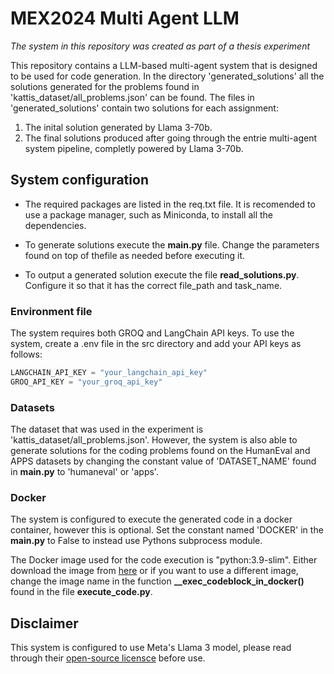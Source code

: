 # MEX2024 Multi Agent LLM
*The system in this repository was created as part of a thesis experiment*

This repository contains a LLM-based multi-agent system that is designed to be used for code generation. 
In the directory 'generated_solutions' all the solutions generated for the problems found in 'kattis_dataset/all_problems.json' can be found. 
The files in 'generated_solutions' contain two solutions for each assignment: 
1. The inital solution generated by Llama 3-70b. 
2. The final solutions produced after going through the entrie multi-agent system pipeline, completly powered by Llama 3-70b. 


## System configuration 
- The required packages are listed in the req.txt file. It is recomended to use a package manager, such as Miniconda, to install all the dependencies. 

- To generate solutions execute the **main.py** file. Change the  parameters found on top of thefile as needed before executing it. 

- To output a generated solution execute the file **read_solutions.py**. Configure it so that it has the correct file_path and task_name.  


### Environment file 
The system requires both GROQ and LangChain API keys. To use the system, create a .env file in the src directory and add your API keys as follows: 
```python
LANGCHAIN_API_KEY = "your_langchain_api_key" 
GROQ_API_KEY = "your_groq_api_key"
```

### Datasets 
The dataset that was used in the experiment is 'kattis_dataset/all_problems.json'. 
However, the system is also able to generate solutions for the coding problems found on the HumanEval and APPS datasets
by changing the constant value of 'DATASET_NAME' found in **main.py** to 'humaneval' or 'apps'.

### Docker 
The system is configured to execute the generated code in a docker container, however this is optional. 
Set the constant named 'DOCKER' in the **main.py** to False to instead use Pythons subprocess module. 

The Docker image used for the code execution is "python:3.9-slim". Either download the image from [here](https://hub.docker.com/_/python)
or if you want to use a different image, change the image name in the function **__exec_codeblock_in_docker()** found in the file **execute_code.py**. 


## Disclaimer 
This system is configured to use Meta's Llama 3 model, please read through their [open-source licensce](https://www.llama.com/llama3/license/) before use. 